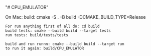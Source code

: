 "# CPU_EMULATOR" 


On Mac: 
    build: cmake -S . -B build -DCMAKE_BUILD_TYPE=Release
    
    For run anything first of all do: cd build
    build tests: cmake --build build --target tests
    run tests: build/tests/tests

    build and run runnn: cmake --build build --target run
    to run it again: build/CPU_EMULATOR
